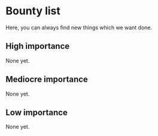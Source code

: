 # Bounty list

Here, you can always find new things which we want done.

## High importance

None yet.

## Mediocre importance

None yet.

## Low importance

None yet.
